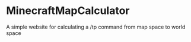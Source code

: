 # MinecraftMapCalculator
A simple website for calculating a /tp command from map space to world space
